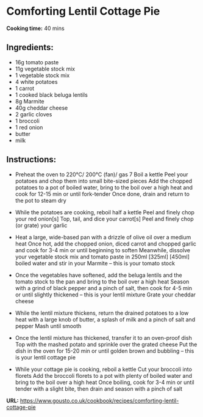# Comforting Lentil Cottage Pie

**Cooking time:** 40 mins

## Ingredients:

- 16g tomato paste
- 11g vegetable stock mix
- 1 vegetable stock mix
- 4 white potatoes
- 1 carrot
- 1 cooked black beluga lentils
- 8g Marmite
- 40g cheddar cheese
- 2 garlic cloves
- 1 broccoli
- 1 red onion
- butter
- milk

## Instructions:

- Preheat the oven to 220°C/ 200°C (fan)/ gas 7
  Boil a kettle
  Peel your potatoes and chop them into small bite-sized pieces
  Add the chopped potatoes to a pot of boiled water, bring to the boil over a high heat and cook for 12-15 min or until fork-tender
  Once done, drain and return to the pot to steam dry

- While the potatoes are cooking, reboil half a kettle
  Peel and finely chop your red onion[s]
  Top, tail, and dice your carrot[s]
  Peel and finely chop (or grate) your garlic

- Heat a large, wide-based pan with a drizzle of olive oil over a medium heat
  Once hot, add the chopped onion, diced carrot and chopped garlic and cook for 3-4 min or until beginning to soften
  Meanwhile, dissolve your vegetable stock mix and tomato paste in 250ml [325ml] [450ml] boiled water and stir in your Marmite – this is your tomato stock

- Once the vegetables have softened, add the beluga lentils and the tomato stock to the pan and bring to the boil over a high heat
  Season with a grind of black pepper and a pinch of salt, then cook for 4-5 min or until slightly thickened – this is your lentil mixture
  Grate your cheddar cheese

- While the lentil mixture thickens, return the drained potatoes to a low heat with a large knob of butter, a splash of milk and a pinch of salt and pepper
  Mash until smooth

- Once the lentil mixture has thickened, transfer it to an oven-proof dish
  Top with the mashed potato and sprinkle over the grated cheese
  Put the dish in the oven for 15-20 min or until golden brown and bubbling – this is your lentil cottage pie

- While your cottage pie is cooking, reboil a kettle
  Cut your broccoli into florets
  Add the broccoli florets to a pot with plenty of boiled water and bring to the boil over a high heat
  Once boiling, cook for 3-4 min or until tender with a slight bite, then drain and season with a pinch of salt

**URL:** https://www.gousto.co.uk/cookbook/recipes/comforting-lentil-cottage-pie
